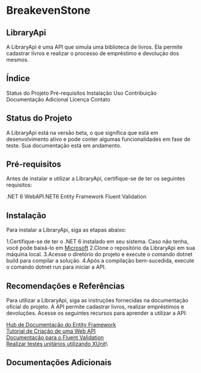 # BreakevenStone

## LibraryApi
A LibraryApi é uma API que simula uma biblioteca de livros. Ela permite cadastrar livros e realizar o processo de empréstimo e devolução dos mesmos.

## Índice

Status do Projeto
Pré-requisitos
Instalação
Uso
Contribuição
Documentação Adicional
Licença
Contato

## Status do Projeto
A LibraryApi está na versão beta, o que significa que está em desenvolvimento ativo e pode conter algumas funcionalidades em fase de teste. Sua documentação está em andamento.

## Pré-requisitos

Antes de instalar e utilizar a LibraryApi, certifique-se de ter os seguintes requisitos:

.NET 6
WebAPI.NET6
Entity Framework
Fluent Validation

## Instalação
Para instalar a LibraryApi, siga as etapas abaixo:

1.Certifique-se de ter o .NET 6 instalado em seu sistema. Caso não tenha, você pode baixá-lo em [Microsoft](https://dotnet.microsoft.com/en-us/download)
2.Clone o repositório da LibraryApi em sua máquina local.
3.Acesse o diretório do projeto e execute o comando dotnet build para compilar a solução.
4.Após a compilação bem-sucedida, execute o comando dotnet run para iniciar a API.

## Recomendações e Referências 
Para utilizar a LibraryApi, siga as instruções fornecidas na documentação oficial do projeto. A API permite cadastrar livros, realizar empréstimos e devoluções. Acesse os seguintes recursos para aprender a utilizar a API:

[Hub de Documentação do Entity Framework](https://learn.microsoft.com/pt-br/ef/)\
[Tutorial de Criação de uma Web API](https://learn.microsoft.com/pt-br/aspnet/core/tutorials/first-web-api?view=aspnetcore-6.0&tabs=visual-studio)\
[Documentação para o Fluent Validation](https://docs.fluentvalidation.net/en/latest/including-rules.html)\
[Realizar testes unitários utilizando XUnit](https://learn.microsoft.com/pt-br/dotnet/core/testing/unit-testing-with-dotnet-test)\

## Documentações Adicionais 

